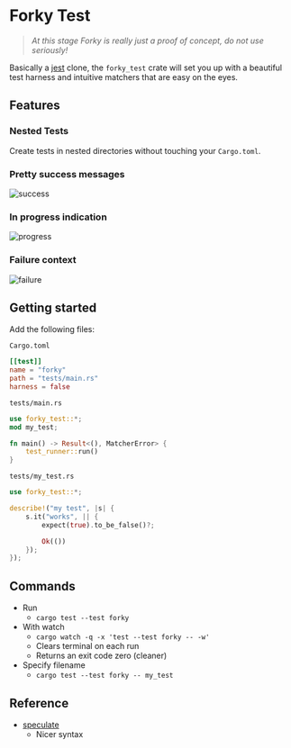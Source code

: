 # Forky Test

> *At this stage Forky is really just a proof of concept, do not use seriously!*

Basically a [jest](https://jestjs.io/) clone, the `forky_test` crate will set you up with a beautiful test harness and intuitive matchers that are easy on the eyes.
## Features

### Nested Tests

Create tests in nested directories without touching your `Cargo.toml`.

### Pretty success messages

![success](https://raw.githubusercontent.com/mrchantey/forky/main/docs/images/success.png)

### In progress indication

![progress](https://raw.githubusercontent.com/mrchantey/forky/main/docs/images/progress.png)

### Failure context

![failure](https://raw.githubusercontent.com/mrchantey/forky/main/docs/images/failure.png)

## Getting started
Add the following files:

`Cargo.toml`
```toml
[[test]]
name = "forky"
path = "tests/main.rs"
harness = false
```

`tests/main.rs`
```rust
use forky_test::*;
mod my_test;

fn main() -> Result<(), MatcherError> {
	test_runner::run()
}
```

`tests/my_test.rs`
```rust
use forky_test::*;

describe!("my test", |s| {
	s.it("works", || {
		expect(true).to_be_false()?;

		Ok(())
	});
});
```

## Commands

- Run 
   - `cargo test --test forky`
- With watch
   - `cargo watch -q -x 'test --test forky -- -w'`
   - Clears terminal on each run
   - Returns an exit code zero (cleaner)
- Specify filename
   - `cargo test --test forky -- my_test`

## Reference
- [speculate](https://github.com/utkarshkukreti/speculate.rs)
	- Nicer syntax